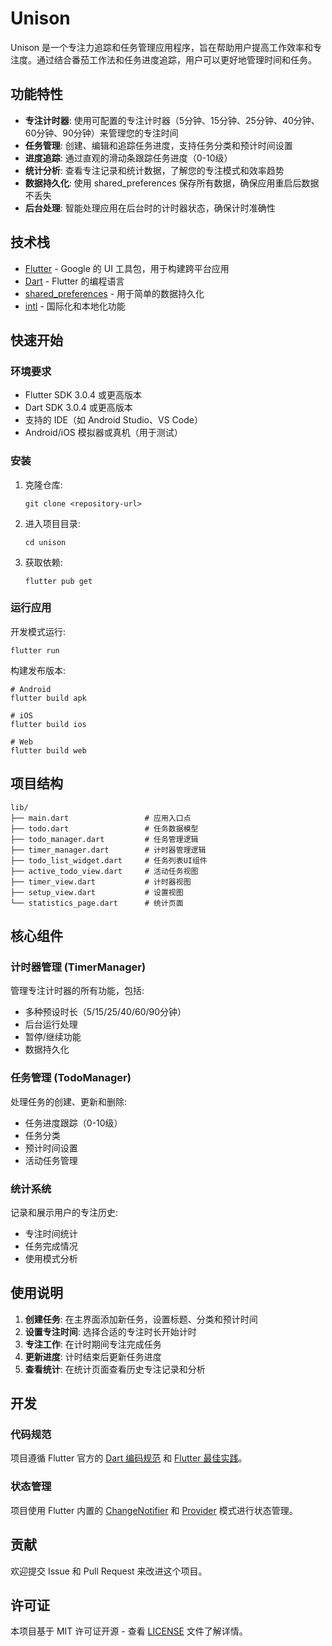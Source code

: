 # Unison

Unison 是一个专注力追踪和任务管理应用程序，旨在帮助用户提高工作效率和专注度。通过结合番茄工作法和任务进度追踪，用户可以更好地管理时间和任务。

## 功能特性

- **专注计时器**: 使用可配置的专注计时器（5分钟、15分钟、25分钟、40分钟、60分钟、90分钟）来管理您的专注时间
- **任务管理**: 创建、编辑和追踪任务进度，支持任务分类和预计时间设置
- **进度追踪**: 通过直观的滑动条跟踪任务进度（0-10级）
- **统计分析**: 查看专注记录和统计数据，了解您的专注模式和效率趋势
- **数据持久化**: 使用 shared_preferences 保存所有数据，确保应用重启后数据不丢失
- **后台处理**: 智能处理应用在后台时的计时器状态，确保计时准确性

## 技术栈

- [Flutter](https://flutter.dev/) - Google 的 UI 工具包，用于构建跨平台应用
- [Dart](https://dart.dev/) - Flutter 的编程语言
- [shared_preferences](https://pub.dev/packages/shared_preferences) - 用于简单的数据持久化
- [intl](https://pub.dev/packages/intl) - 国际化和本地化功能

## 快速开始

### 环境要求

- Flutter SDK 3.0.4 或更高版本
- Dart SDK 3.0.4 或更高版本
- 支持的 IDE（如 Android Studio、VS Code）
- Android/iOS 模拟器或真机（用于测试）

### 安装

1. 克隆仓库:
   ```
   git clone <repository-url>
   ```

2. 进入项目目录:
   ```
   cd unison
   ```

3. 获取依赖:
   ```
   flutter pub get
   ```

### 运行应用

开发模式运行:
```
flutter run
```

构建发布版本:
```
# Android
flutter build apk

# iOS
flutter build ios

# Web
flutter build web
```

## 项目结构

```
lib/
├── main.dart                 # 应用入口点
├── todo.dart                 # 任务数据模型
├── todo_manager.dart         # 任务管理逻辑
├── timer_manager.dart        # 计时器管理逻辑
├── todo_list_widget.dart     # 任务列表UI组件
├── active_todo_view.dart     # 活动任务视图
├── timer_view.dart           # 计时器视图
├── setup_view.dart           # 设置视图
└── statistics_page.dart      # 统计页面
```

## 核心组件

### 计时器管理 (TimerManager)

管理专注计时器的所有功能，包括:
- 多种预设时长（5/15/25/40/60/90分钟）
- 后台运行处理
- 暂停/继续功能
- 数据持久化

### 任务管理 (TodoManager)

处理任务的创建、更新和删除:
- 任务进度跟踪（0-10级）
- 任务分类
- 预计时间设置
- 活动任务管理

### 统计系统

记录和展示用户的专注历史:
- 专注时间统计
- 任务完成情况
- 使用模式分析

## 使用说明

1. **创建任务**: 在主界面添加新任务，设置标题、分类和预计时间
2. **设置专注时间**: 选择合适的专注时长开始计时
3. **专注工作**: 在计时期间专注完成任务
4. **更新进度**: 计时结束后更新任务进度
5. **查看统计**: 在统计页面查看历史专注记录和分析

## 开发

### 代码规范

项目遵循 Flutter 官方的 [Dart 编码规范](https://dart.dev/guides/language/effective-dart) 和 [Flutter 最佳实践](https://flutter.dev/docs/perf/best-practices)。

### 状态管理

项目使用 Flutter 内置的 [ChangeNotifier](https://api.flutter.dev/flutter/foundation/ChangeNotifier-class.html) 和 [Provider](https://pub.dev/packages/provider) 模式进行状态管理。

## 贡献

欢迎提交 Issue 和 Pull Request 来改进这个项目。

## 许可证

本项目基于 MIT 许可证开源 - 查看 [LICENSE](LICENSE) 文件了解详情。

